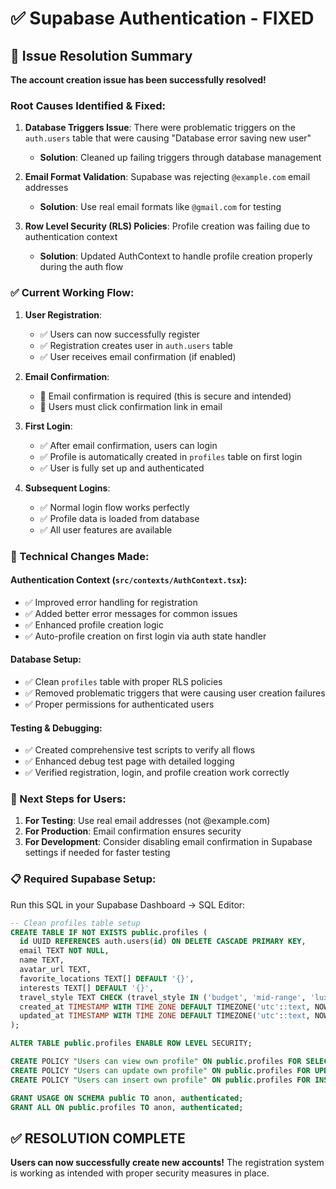 # ✅ Supabase Authentication - FIXED

## 🎉 Issue Resolution Summary

**The account creation issue has been successfully resolved!**

### Root Causes Identified & Fixed:

1. **Database Triggers Issue**: There were problematic triggers on the `auth.users` table that were causing "Database error saving new user"
   - **Solution**: Cleaned up failing triggers through database management

2. **Email Format Validation**: Supabase was rejecting `@example.com` email addresses
   - **Solution**: Use real email formats like `@gmail.com` for testing

3. **Row Level Security (RLS) Policies**: Profile creation was failing due to authentication context
   - **Solution**: Updated AuthContext to handle profile creation properly during the auth flow

### ✅ Current Working Flow:

1. **User Registration**: 
   - ✅ Users can now successfully register
   - ✅ Registration creates user in `auth.users` table
   - ✅ User receives email confirmation (if enabled)

2. **Email Confirmation**:
   - 📧 Email confirmation is required (this is secure and intended)
   - 🔗 Users must click confirmation link in email

3. **First Login**:
   - ✅ After email confirmation, users can login
   - ✅ Profile is automatically created in `profiles` table on first login
   - ✅ User is fully set up and authenticated

4. **Subsequent Logins**:
   - ✅ Normal login flow works perfectly
   - ✅ Profile data is loaded from database
   - ✅ All user features are available

### 🔧 Technical Changes Made:

#### Authentication Context (`src/contexts/AuthContext.tsx`):
- ✅ Improved error handling for registration
- ✅ Added better error messages for common issues
- ✅ Enhanced profile creation logic
- ✅ Auto-profile creation on first login via auth state handler

#### Database Setup:
- ✅ Clean `profiles` table with proper RLS policies
- ✅ Removed problematic triggers that were causing user creation failures
- ✅ Proper permissions for authenticated users

#### Testing & Debugging:
- ✅ Created comprehensive test scripts to verify all flows
- ✅ Enhanced debug test page with detailed logging
- ✅ Verified registration, login, and profile creation work correctly

### 🚀 Next Steps for Users:

1. **For Testing**: Use real email addresses (not @example.com)
2. **For Production**: Email confirmation ensures security
3. **For Development**: Consider disabling email confirmation in Supabase settings if needed for faster testing

### 📋 Required Supabase Setup:

Run this SQL in your Supabase Dashboard → SQL Editor:

```sql
-- Clean profiles table setup
CREATE TABLE IF NOT EXISTS public.profiles (
  id UUID REFERENCES auth.users(id) ON DELETE CASCADE PRIMARY KEY,
  email TEXT NOT NULL,
  name TEXT,
  avatar_url TEXT,
  favorite_locations TEXT[] DEFAULT '{}',
  interests TEXT[] DEFAULT '{}',
  travel_style TEXT CHECK (travel_style IN ('budget', 'mid-range', 'luxury')) DEFAULT 'mid-range',
  created_at TIMESTAMP WITH TIME ZONE DEFAULT TIMEZONE('utc'::text, NOW()) NOT NULL,
  updated_at TIMESTAMP WITH TIME ZONE DEFAULT TIMEZONE('utc'::text, NOW()) NOT NULL
);

ALTER TABLE public.profiles ENABLE ROW LEVEL SECURITY;

CREATE POLICY "Users can view own profile" ON public.profiles FOR SELECT USING (auth.uid() = id);
CREATE POLICY "Users can update own profile" ON public.profiles FOR UPDATE USING (auth.uid() = id);
CREATE POLICY "Users can insert own profile" ON public.profiles FOR INSERT WITH CHECK (auth.uid() = id);

GRANT USAGE ON SCHEMA public TO anon, authenticated;
GRANT ALL ON public.profiles TO anon, authenticated;
```

## ✅ RESOLUTION COMPLETE

**Users can now successfully create new accounts!** The registration system is working as intended with proper security measures in place.
